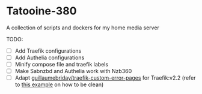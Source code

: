 # Tatooine-380
A collection of scripts and dockers for my home media server

TODO:
- [ ] Add Traefik configurations
- [ ] Add Authelia configurations
- [ ] Minify compose file and traefik labels
- [ ] Make Sabnzbd and Authelia work with Nzb360
- [ ] Adapt [guillaumebriday/traefik-custom-error-pages](https://github.com/guillaumebriday/traefik-custom-error-pages) for Traefik:v2.2 (refer to [this example](https://github.com/jamescurtin/traefik-proxy) on how to be clean)